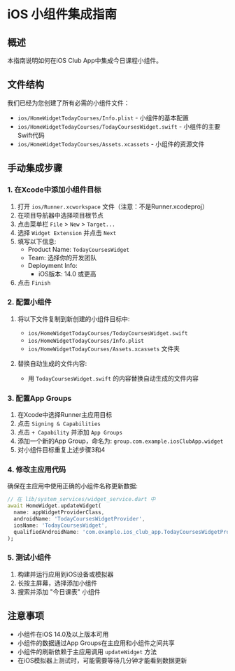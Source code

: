 # iOS 小组件集成指南

## 概述

本指南说明如何在iOS Club App中集成今日课程小组件。

## 文件结构

我们已经为您创建了所有必需的小组件文件：
- `ios/HomeWidgetTodayCourses/Info.plist` - 小组件的基本配置
- `ios/HomeWidgetTodayCourses/TodayCoursesWidget.swift` - 小组件的主要Swift代码
- `ios/HomeWidgetTodayCourses/Assets.xcassets` - 小组件的资源文件

## 手动集成步骤

### 1. 在Xcode中添加小组件目标

1. 打开 `ios/Runner.xcworkspace` 文件（注意：不是Runner.xcodeproj）
2. 在项目导航器中选择项目根节点
3. 点击菜单栏 `File` > `New` > `Target...`
4. 选择 `Widget Extension` 并点击 `Next`
5. 填写以下信息:
   - Product Name: `TodayCoursesWidget`
   - Team: 选择你的开发团队
   - Deployment Info:
     - iOS版本: 14.0 或更高
6. 点击 `Finish`

### 2. 配置小组件

1. 将以下文件复制到新创建的小组件目标中:
   - `ios/HomeWidgetTodayCourses/TodayCoursesWidget.swift`
   - `ios/HomeWidgetTodayCourses/Info.plist`
   - `ios/HomeWidgetTodayCourses/Assets.xcassets` 文件夹

2. 替换自动生成的文件内容:
   - 用 `TodayCoursesWidget.swift` 的内容替换自动生成的文件内容

### 3. 配置App Groups

1. 在Xcode中选择Runner主应用目标
2. 点击 `Signing & Capabilities`
3. 点击 `+ Capability` 并添加 `App Groups`
4. 添加一个新的App Group，命名为: `group.com.example.iosClubApp.widget`
5. 对小组件目标重复上述步骤3和4

### 4. 修改主应用代码

确保在主应用中使用正确的小组件名称更新数据:

```dart
// 在 lib/system_services/widget_service.dart 中
await HomeWidget.updateWidget(
  name: appWidgetProviderClass,
  androidName: 'TodayCoursesWidgetProvider',
  iosName: 'TodayCoursesWidget',
  qualifiedAndroidName: 'com.example.ios_club_app.TodayCoursesWidgetProvider',
);
```

### 5. 测试小组件

1. 构建并运行应用到iOS设备或模拟器
2. 长按主屏幕，选择添加小组件
3. 搜索并添加 "今日课表" 小组件

## 注意事项

- 小组件在iOS 14.0及以上版本可用
- 小组件的数据通过App Groups在主应用和小组件之间共享
- 小组件的刷新依赖于主应用调用 `updateWidget` 方法
- 在iOS模拟器上测试时，可能需要等待几分钟才能看到数据更新